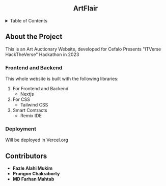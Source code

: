 
<div align="center">

<h2 align="center">ArtFlair</h3>
</div>


<!-- TABLE OF CONTENTS -->
<details>
  <summary>Table of Contents</summary>
  <ol>
    <li>
      <a href="#about-the-project">About The Project</a>
      <ul>
        <li><a href="#frontend">Frontend</a></li>
      </ul>
    </li>
    <li>
      <a href="#ontributors">Contributors</a>
    </li>
  </ol>
</details>



<!-- ABOUT THE PROJECT -->
## About the Project
This is an Art Auctionary Website, developed for Cefalo Presents "ITVerse HackTheVerse" Hackathon in 2023 

### Frontend and Backend

This whole website is built with the following libraries:

1. For Frontend and Backend
   - Nextjs
2. For CSS
   - Tailwind CSS
3. Smart Contracts
   - Remix IDE 

### Deployment

Will be deployed in Vercel.org


<!-- CONTACT -->
## Contributors

- **Fazle Alahi Mukim**
- **Prangon Chakraborty**
- **MD Farhan Mahtab**



